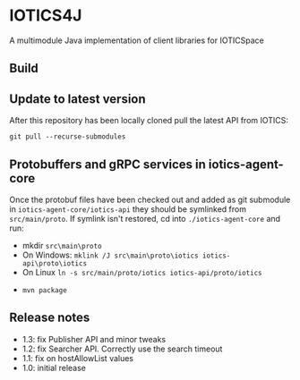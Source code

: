 # IOTICS4J

A multimodule Java implementation of client libraries for IOTICSpace

## Build

## Update to latest version

After this repository has been locally cloned pull the latest API from IOTICS: 

`git pull --recurse-submodules`

## Protobuffers and gRPC services in iotics-agent-core

Once the protobuf files have been checked out and added as git submodule in `iotics-agent-core/iotics-api` 
they should be symlinked from `src/main/proto`.
If symlink isn't restored, cd into `./iotics-agent-core` and run:
- mkdir `src\main\proto`
- On Windows: `mklink /J src\main\proto\iotics iotics-api\proto\iotics`
- On Linux `ln -s src/main/proto/iotics iotics-api/proto/iotics`

* `mvn package`

## Release notes

* 1.3: fix Publisher API and minor tweaks
* 1.2: fix Searcher API. Correctly use the search timeout
* 1.1: fix on hostAllowList values
* 1.0: initial release